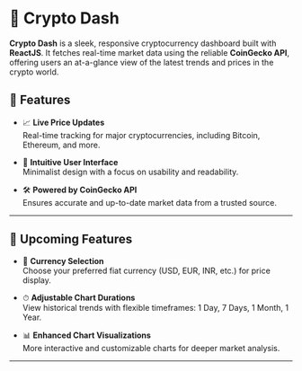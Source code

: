# 🚀 Crypto Dash

**Crypto Dash** is a sleek, responsive cryptocurrency dashboard built with **ReactJS**. It fetches real-time market data using the reliable **CoinGecko API**, offering users an at-a-glance view of the latest trends and prices in the crypto world.

## 🔧 Features

- 📈 **Live Price Updates**  
  Real-time tracking for major cryptocurrencies, including Bitcoin, Ethereum, and more.

- 🧭 **Intuitive User Interface**  
  Minimalist design with a focus on usability and readability.

- 🛠 **Powered by CoinGecko API**  
  Ensures accurate and up-to-date market data from a trusted source.

---

## 🌟 Upcoming Features

- 💱 **Currency Selection**  
  Choose your preferred fiat currency (USD, EUR, INR, etc.) for price display.

- ⏱ **Adjustable Chart Durations**  
  View historical trends with flexible timeframes: 1 Day, 7 Days, 1 Month, 1 Year.

- 📊 **Enhanced Chart Visualizations**  
  More interactive and customizable charts for deeper market analysis.

---

